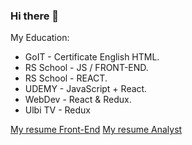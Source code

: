 ### Hi there 👋

My Education:
- GoIT - Certificate English HTML.
- RS School - JS / FRONT-END.
- RS School - REACT.
- UDEMY - JavaScript + React.
- WebDev - React & Redux.
- Ulbi TV - Redux

[My resume Front-End](https://start20201202.github.io/rsschool-cv/)
[My resume Analyst](https://start20201202.github.io/Resume_Lehka_Tetiana/)
